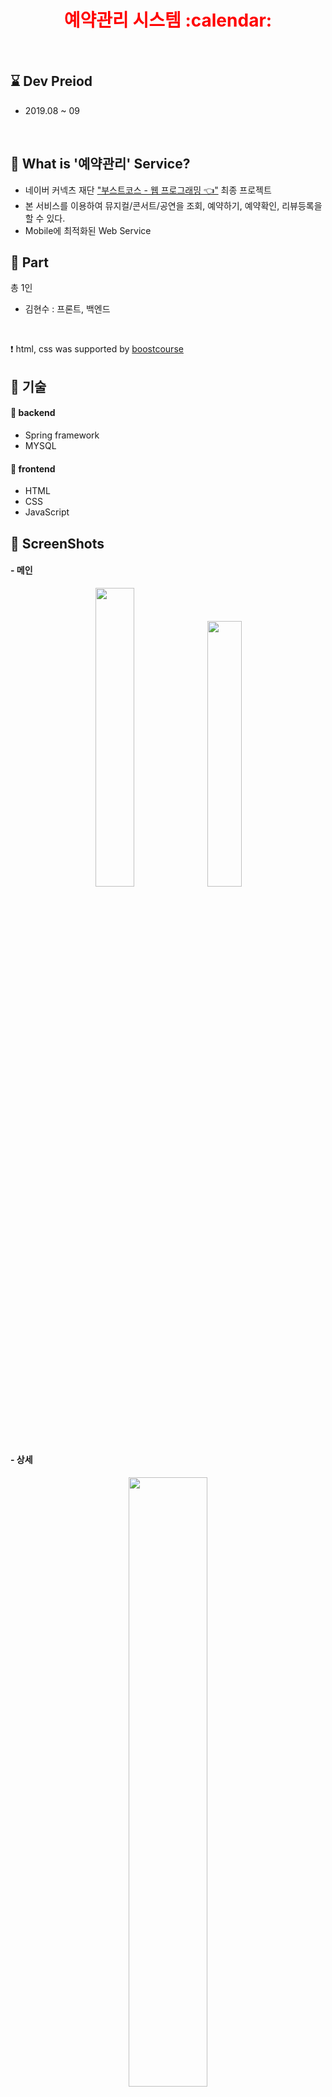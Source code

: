 <h1 align="center" style="color:red"> 예약관리 시스템 :calendar:</h1>

</br>

## :hourglass: Dev Preiod 
- 2019.08 ~ 09

</br>

## 🧐 What is '예약관리' Service? 

* 네이버 커넥츠 재단 ["부스트코스 - 웹 프로그래밍 👈"](https://www.edwith.org/boostcourse-web/joinLectures/12943) 최종 프로젝트
* 본 서비스를 이용하여 뮤지컬/콘서트/공연을 조회, 예약하기, 예약확인, 리뷰등록을 할 수 있다. 
* Mobile에 최적화된 Web Service

## 👨‍ Part
총 1인
-  김현수 : 프론트, 백엔드 
</br> 

:exclamation: html, css was supported by [boostcourse](https://www.edwith.org/boostcourse-web/joinLectures/12943)

## :closed_book: 기술

#### :orange_book: backend
- Spring framework
- MYSQL 

#### :orange_book: frontend
- HTML
- CSS
- JavaScript

## 📸 ScreenShots
#### - 메인
<p align="center">
<img src="https://user-images.githubusercontent.com/46397442/92991020-a2a70b80-f51b-11ea-97e0-675f2fa6ef7a.png" width="35%"></img>
<img src="https://user-images.githubusercontent.com/46397442/92991048-c9654200-f51b-11ea-8204-bf371dcf5935.png" width="33%"></img>
</p>

#### - 상세
<p align="center">
<img src="https://user-images.githubusercontent.com/46397442/92990447-9f118580-f517-11ea-8638-2d7df07e847c.png" width="50%"></img>
</p>

#### - 예약진행
<p align="center">
<img src="https://user-images.githubusercontent.com/46397442/92990507-03344980-f518-11ea-91a6-68e7a193ea8d.png" width="50%"></img>
</p>

#### - 예약확인
<p align="center">
<img src="https://user-images.githubusercontent.com/46397442/92990900-de8da100-f51a-11ea-80ec-fe292b796b86.png" width="50%"></img>
</p>

#### 로그인 (전,후)
<p align="center">
<img src="https://user-images.githubusercontent.com/46397442/92991076-fca7d100-f51b-11ea-8971-4fedd71be38b.png" width="60%"></img>
</p>

